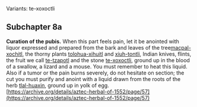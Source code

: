 Variants: te-xoxoctli  

## Subchapter 8a  
**Curation of the pubis.** When this part feels pain, let it be anointed with liquor expressed and prepared from the bark and leaves of the tree[macpal-xochitl](Macpal-xochitl.md), the thorny plants [tolohua-xihuitl](Tolohua_xihuitl.md) and [xiuh-tontli](Xiuhtontli.md), Indian knives, flints, the fruit we call [te-tzapotl](Te-tzapotl.md) and the stone [te-xoxoctli](te-xoxoctli.md), ground up in the blood of a swallow, a lizard and a mouse. You must remember to heat this liquid. Also if a tumor or the pain burns severely, do not hesitate on section; the cut you must purify and anoint with a liquid drawn from the roots of the herb [tlal-huaxin](Tlal-huaxin.md), ground up in yolk of egg.  
[https://archive.org/details/aztec-herbal-of-1552/page/57](https://archive.org/details/aztec-herbal-of-1552/page/57)  


